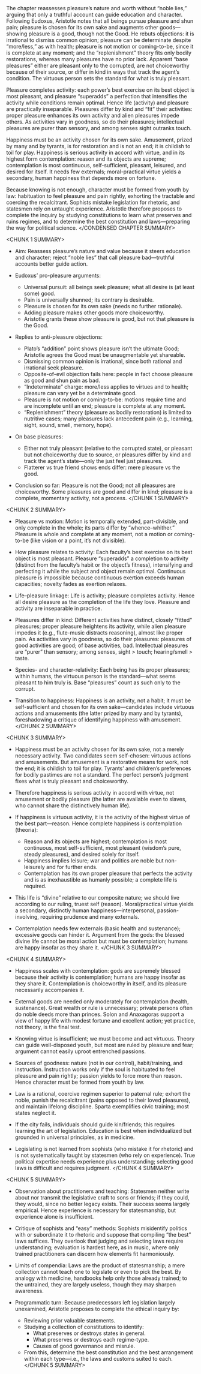 <CONDENSED CHAPTER SUMMARY>
The chapter reassesses pleasure’s nature and worth without “noble lies,” arguing that only a truthful account can guide education and character. Following Eudoxus, Aristotle notes that all beings pursue pleasure and shun pain; pleasure is chosen for its own sake and augments other goods—showing pleasure is a good, though not the Good. He rebuts objections: it is irrational to dismiss common opinion; pleasure can be determinate despite “more/less,” as with health; pleasure is not motion or coming-to-be, since it is complete at any moment; and the “replenishment” theory fits only bodily restorations, whereas many pleasures have no prior lack. Apparent “base pleasures” either are pleasant only to the corrupted, are not choiceworthy because of their source, or differ in kind in ways that track the agent’s condition. The virtuous person sets the standard for what is truly pleasant.

Pleasure completes activity: each power’s best exercise on its best object is most pleasant, and pleasure “superadds” a perfection that intensifies the activity while conditions remain optimal. Hence life (activity) and pleasure are practically inseparable. Pleasures differ by kind and “fit” their activities: proper pleasure enhances its own activity and alien pleasures impede others. As activities vary in goodness, so do their pleasures; intellectual pleasures are purer than sensory, and among senses sight outranks touch.

Happiness must be an activity chosen for its own sake. Amusement, prized by many and by tyrants, is for restoration and is not an end; it is childish to toil for play. Happiness is serious activity in accord with virtue, and in its highest form contemplation: reason and its objects are supreme; contemplation is most continuous, self-sufficient, pleasant, leisured, and desired for itself. It needs few externals; moral-practical virtue yields a secondary, human happiness that depends more on fortune.

Because knowing is not enough, character must be formed from youth by law: habituation to feel pleasure and pain rightly, exhorting the tractable and coercing the recalcitrant. Sophists mistake legislation for rhetoric, and statesmen rely on untaught experience. Aristotle therefore proposes to complete the inquiry by studying constitutions to learn what preserves and ruins regimes, and to determine the best constitution and laws—preparing the way for political science.
</CONDENSED CHAPTER SUMMARY>

<CHUNK 1 SUMMARY>
- Aim: Reassess pleasure’s nature and value because it steers education and character; reject “noble lies” that call pleasure bad—truthful accounts better guide action.

- Eudoxus’ pro-pleasure arguments:
  - Universal pursuit: all beings seek pleasure; what all desire is (at least some) good.
  - Pain is universally shunned; its contrary is desirable.
  - Pleasure is chosen for its own sake (needs no further rationale).
  - Adding pleasure makes other goods more choiceworthy.
  - Aristotle grants these show pleasure is good, but not that pleasure is the Good.

- Replies to anti-pleasure objections:
  - Plato’s “addition” point shows pleasure isn’t the ultimate Good; Aristotle agrees the Good must be unaugmentable yet shareable.
  - Dismissing common opinion is irrational, since both rational and irrational seek pleasure.
  - Opposite-of-evil objection fails here: people in fact choose pleasure as good and shun pain as bad.
  - “Indeterminate” charge: more/less applies to virtues and to health; pleasure can vary yet be a determinate good.
  - Pleasure is not motion or coming-to-be: motions require time and are incomplete until an end; pleasure is complete at any moment.
  - “Replenishment” theory (pleasure as bodily restoration) is limited to nutritive cases; many pleasures lack antecedent pain (e.g., learning, sight, sound, smell, memory, hope).

- On base pleasures:
  - Either not truly pleasant (relative to the corrupted state), or pleasant but not choiceworthy due to source, or pleasures differ by kind and track the agent’s state—only the just feel just pleasures.
  - Flatterer vs true friend shows ends differ: mere pleasure vs the good.

- Conclusion so far: Pleasure is not the Good; not all pleasures are choiceworthy. Some pleasures are good and differ in kind; pleasure is a complete, momentary activity, not a process.
</CHUNK 1 SUMMARY>

<CHUNK 2 SUMMARY>
- Pleasure vs motion: Motion is temporally extended, part-divisible, and only complete in the whole; its parts differ by “whence–whither.” Pleasure is whole and complete at any moment, not a motion or coming-to-be (like vision or a point, it’s not divisible).

- How pleasure relates to activity: Each faculty’s best exercise on its best object is most pleasant. Pleasure “superadds” a completion to activity (distinct from the faculty’s habit or the object’s fitness), intensifying and perfecting it while the subject and object remain optimal. Continuous pleasure is impossible because continuous exertion exceeds human capacities; novelty fades as exertion relaxes.

- Life–pleasure linkage: Life is activity; pleasure completes activity. Hence all desire pleasure as the completion of the life they love. Pleasure and activity are inseparable in practice.

- Pleasures differ in kind: Different activities have distinct, closely “fitted” pleasures; proper pleasure heightens its activity, while alien pleasure impedes it (e.g., flute-music distracts reasoning), almost like proper pain. As activities vary in goodness, so do their pleasures: pleasures of good activities are good; of base activities, bad. Intellectual pleasures are “purer” than sensory; among senses, sight > touch; hearing/smell > taste.

- Species- and character-relativity: Each being has its proper pleasures; within humans, the virtuous person is the standard—what seems pleasant to him truly is. Base “pleasures” count as such only to the corrupt.

- Transition to happiness: Happiness is an activity, not a habit; it must be self-sufficient and chosen for its own sake—candidates include virtuous actions and amusements (the latter prized by many and by tyrants), foreshadowing a critique of identifying happiness with amusement.
</CHUNK 2 SUMMARY>

<CHUNK 3 SUMMARY>
- Happiness must be an activity chosen for its own sake, not a merely necessary activity. Two candidates seem self-chosen: virtuous actions and amusements. But amusement is a restorative means for work, not the end; it is childish to toil for play. Tyrants’ and children’s preferences for bodily pastimes are not a standard. The perfect person’s judgment fixes what is truly pleasant and choiceworthy.

- Therefore happiness is serious activity in accord with virtue, not amusement or bodily pleasure (the latter are available even to slaves, who cannot share the distinctively human life).

- If happiness is virtuous activity, it is the activity of the highest virtue of the best part—reason. Hence complete happiness is contemplation (theoria):
  - Reason and its objects are highest; contemplation is most continuous, most self-sufficient, most pleasant (wisdom’s pure, steady pleasures), and desired solely for itself.
  - Happiness implies leisure; war and politics are noble but non-leisurely and for further ends.
  - Contemplation has its own proper pleasure that perfects the activity and is as inexhaustible as humanly possible; a complete life is required.

- This life is “divine” relative to our composite nature; we should live according to our ruling, truest self (reason). Moral/practical virtue yields a secondary, distinctly human happiness—interpersonal, passion-involving, requiring prudence and many externals.

- Contemplation needs few externals (basic health and sustenance); excessive goods can hinder it. Argument from the gods: the blessed divine life cannot be moral action but must be contemplation; humans are happy insofar as they share it.
</CHUNK 3 SUMMARY>

<CHUNK 4 SUMMARY>
- Happiness scales with contemplation: gods are supremely blessed because their activity is contemplation; humans are happy insofar as they share it. Contemplation is choiceworthy in itself, and its pleasure necessarily accompanies it.

- External goods are needed only moderately for contemplation (health, sustenance). Great wealth or rule is unnecessary; private persons often do noble deeds more than princes. Solon and Anaxagoras support a view of happy life with modest fortune and excellent action; yet practice, not theory, is the final test.

- Knowing virtue is insufficient; we must become and act virtuous. Theory can guide well-disposed youth, but most are ruled by pleasure and fear; argument cannot easily uproot entrenched passions.

- Sources of goodness: nature (not in our control), habit/training, and instruction. Instruction works only if the soul is habituated to feel pleasure and pain rightly; passion yields to force more than reason. Hence character must be formed from youth by law.

- Law is a rational, coercive regimen superior to paternal rule; exhort the noble, punish the recalcitrant (pains opposed to their loved pleasures), and maintain lifelong discipline. Sparta exemplifies civic training; most states neglect it.

- If the city fails, individuals should guide kin/friends; this requires learning the art of legislation. Education is best when individualized but grounded in universal principles, as in medicine.

- Legislating is not learned from sophists (who mistake it for rhetoric) and is not systematically taught by statesmen (who rely on experience). True political expertise needs experience plus understanding; selecting good laws is difficult and requires judgment.
</CHUNK 4 SUMMARY>

<CHUNK 5 SUMMARY>
- Observation about practitioners and teaching: Statesmen neither write about nor transmit the legislative craft to sons or friends; if they could, they would, since no better legacy exists. Their success seems largely empirical. Hence experience is necessary for statesmanship, but experience alone is insufficient.

- Critique of sophists and “easy” methods: Sophists misidentify politics with or subordinate it to rhetoric and suppose that compiling “the best” laws suffices. They overlook that judging and selecting laws require understanding; evaluation is hardest here, as in music, where only trained practitioners can discern how elements fit harmoniously.

- Limits of compendia: Laws are the product of statesmanship; a mere collection cannot teach one to legislate or even to pick the best. By analogy with medicine, handbooks help only those already trained; to the untrained, they are largely useless, though they may sharpen awareness.

- Programmatic turn: Because predecessors left legislation largely unexamined, Aristotle proposes to complete the ethical inquiry by:
  - Reviewing prior valuable statements.
  - Studying a collection of constitutions to identify:
    - What preserves or destroys states in general.
    - What preserves or destroys each regime-type.
    - Causes of good governance and misrule.
  - From this, determine the best constitution and the best arrangement within each type—i.e., the laws and customs suited to each.
</CHUNK 5 SUMMARY>